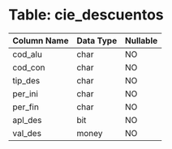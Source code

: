 # Table: cie_descuentos

| Column Name | Data Type | Nullable |
|-------------|-----------|----------|
| cod_alu | char | NO |
| cod_con | char | NO |
| tip_des | char | NO |
| per_ini | char | NO |
| per_fin | char | NO |
| apl_des | bit | NO |
| val_des | money | NO |
